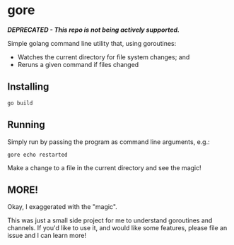 # gore

***DEPRECATED - This repo is not being actively supported.***

Simple golang command line utility that, using goroutines:

 * Watches the current directory for file system changes; and
 * Reruns a given command if files changed

## Installing

`go build`

## Running

Simply run by passing the program as command line arguments, e.g.:

`gore echo restarted`

Make a change to a file in the current directory and see the magic!

## MORE!

Okay, I exaggerated with the "magic". 

This was just a small side project for me to understand goroutines 
and channels. If you'd like to use it, and would like some features,
please file an issue and I can learn more!
